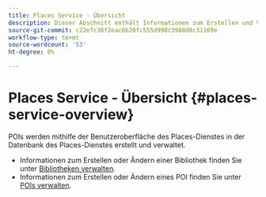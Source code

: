```yaml
---
title: Places Service - Übersicht
description: Dieser Abschnitt enthält Informationen zum Erstellen und Verwenden von Zielpunkten (POIs).
source-git-commit: c22efc36f2eac6b20fc555d998c3988d8c31169e
workflow-type: tm+mt
source-wordcount: '53'
ht-degree: 0%

---
```



# Places Service - Übersicht {#places-service-overview}

POIs werden mithilfe der Benutzeroberfläche des Places-Dienstes in der Datenbank des Places-Dienstes erstellt und verwaltet.

* Informationen zum Erstellen oder Ändern einer Bibliothek finden Sie unter [Bibliotheken verwalten](/help/poi-mgmt-ui/manage-libraries-in-the-places-ui.md).
* Informationen zum Erstellen oder Ändern eines POI finden Sie unter [POIs verwalten](/help/poi-mgmt-ui/managing-pois-in-the-places-ui.md).
